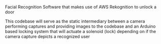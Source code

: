 Facial Recognition Software that makes use of AWS Rekognition to unlock a door

This codebase will serve as the static intermediary between a camera performing captures and providing images to the codebase and an Arduino based locking system that will actuate a solenoid (lock) depending on if the camera capture depicts a recognized user